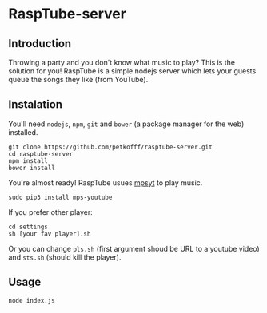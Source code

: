 # RaspTube-server

## Introduction

Throwing a party and you don't know what music to play? This is the solution for you! RaspTube is a simple nodejs server which lets your guests queue the songs they like (from YouTube).

## Instalation

You'll need `nodejs`, `npm`, `git` and `bower` (a package manager for the web) installed.

```
git clone https://github.com/petkofff/rasptube-server.git
cd rasptube-server
npm install 
bower install
```

You're almost ready! RaspTube usues [mpsyt](https://github.com/mps-youtube/mps-youtube) to play music.

```
sudo pip3 install mps-youtube
```
If you prefer other player:

```
cd settings
sh [your fav player].sh
```

Or you can change `pls.sh` (first argument shoud be URL to a youtube video) and `sts.sh` (should kill the player).

## Usage 

```
node index.js
```